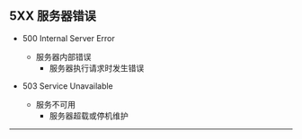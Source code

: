 ## 5XX 服务器错误

* 500 Internal Server Error
    * 服务器内部错误    
        * 服务器执行请求时发生错误

* 503 Service Unavailable
    * 服务不可用
        * 服务器超载或停机维护

---
